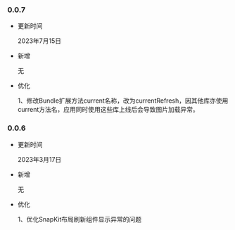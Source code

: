 ### 0.0.7

- 更新时间

    2023年7月15日

- 新增

    无

- 优化

    1、修改Bundle扩展方法current名称，改为currentRefresh，因其他库亦使用current方法名，应用同时使用这些库上线后会导致图片加载异常。


### 0.0.6

- 更新时间

    2023年3月17日

- 新增

    无

- 优化

    1、优化SnapKit布局刷新组件显示异常的问题
